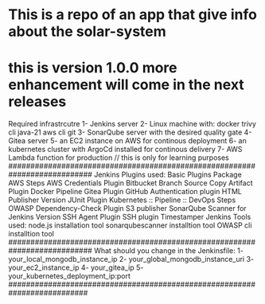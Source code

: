 # This is a repo of an app that give info about the solar-system
# this is version 1.0.0 more enhancement will come in the next releases
Required infrastrcutre 
1- Jenkins server
2- Linux machine with:
    docker
    trivy cli
    java-21
    aws cli
    git
3- SonarQube server with the desired quality gate
4- Gitea server
5- an EC2 instance on AWS for continous deployment
6- an kubernetes cluster with ArgoCd installed for continous delivery
7- AWS Lambda function for production // this is only for learning purposes 
###########################################################################
Jenkins Plugins used:
  Basic Plugins Package
  AWS Steps
  AWS Credentials Plugin
  Bitbucket Branch Source
  Copy Artifact Plugin 
  Docker Pipeline 
  Gitea Plugin
  GitHub Authentication plugin
  HTML Publisher Version 
  JUnit Plugin
  Kubernetes :: Pipeline :: DevOps Steps
  OWASP Dependency-Check Plugin
  S3 publisher
  SonarQube Scanner for Jenkins Version 
  SSH Agent Plugin 
  SSH plugin
  Timestamper 
Jenkins Tools used:
  node.js installation tool
  sonarqubescanner installtion tool
  OWASP cli installtion tool
###########################################################################
What should you change in the Jenkinsfile:
1- your_local_mongodb_instance_ip
2- your_global_mongodb_instance_uri
3- your_ec2_instance_ip
4- your_gitea_ip
5- your_kubernetes_deployment_ip:port
##########################################################################



  
